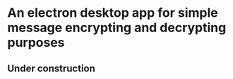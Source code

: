 # An electron desktop app for simple message encrypting and decrypting purposes

## Under construction